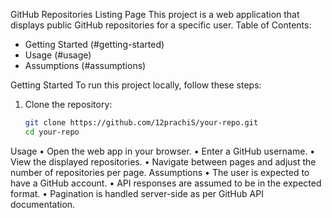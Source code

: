 GitHub Repositories Listing Page
This project is a web application that displays public GitHub repositories for a specific user.
Table of Contents:
- Getting Started (#getting-started)
- Usage (#usage)
- Assumptions (#assumptions)

 Getting Started
To run this project locally, follow these steps:
1. Clone the repository:
   ```bash
   git clone https://github.com/12prachiS/your-repo.git
   cd your-repo
Usage
•	Open the web app in your browser.
•	Enter a GitHub username.
•	View the displayed repositories.
•	Navigate between pages and adjust the number of repositories per page.
Assumptions
•	The user is expected to have a GitHub account.
•	API responses are assumed to be in the expected format.
•	Pagination is handled server-side as per GitHub API documentation.
